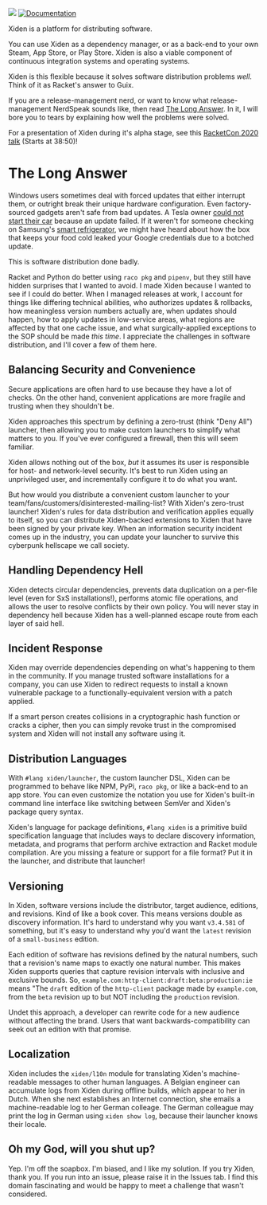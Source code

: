 [![](https://img.shields.io/badge/%E2%99%A5-Support%20Ethical%20Software-red)](https://sagegerard.com/show-support.html)
[![Documentation](https://img.shields.io/badge/Docs-Scribble-blue.svg)](https://docs.racket-lang.org/xiden-index/index.html)

Xiden is a platform for distributing software.

You can use Xiden as a dependency manager, or as a back-end to your
own Steam, App Store, or Play Store. Xiden is also a viable component
of continuous integration systems and operating systems.

Xiden is this flexible because it solves software distribution
problems _well_. Think of it as Racket's answer to Guix.

If you are a release-management nerd, or want to know what
release-management NerdSpeak sounds like, then read [The Long
Answer](#the-long-answer).  In it, I will bore you to tears by
explaining how well the problems were solved.

For a presentation of Xiden during it's alpha stage, see this
[RacketCon 2020 talk](https://youtu.be/bIi-tUzOwdw?t=2330) (Starts at
38:50)!


# The Long Answer

Windows users sometimes deal with forced updates that either interrupt
them, or outright break their unique hardware configuration. Even
factory-sourced gadgets aren't safe from bad updates. A Tesla owner
[could not start their car][tesla] because an update failed. If it
weren't for someone checking on Samsung's [smart
refrigerator][fridge], we might have heard about how the box that
keeps your food cold leaked your Google credentials due to a botched
update.

[fridge]: https://www.pentestpartners.com/security-blog/hacking-defcon-23s-iot-village-samsung-fridge/
[tesla]: https://teslamotorsclub.com/tmc/threads/car-wont-start-software-update-failed.111866/

This is software distribution done badly.

Racket and Python do better using `raco pkg` and `pipenv`, but they
still have hidden surprises that I wanted to avoid. I made Xiden
because I wanted to see if I could do better. When I managed releases
at work, I account for things like differing technical abilities, who
authorizes updates & rollbacks, how meaningless version numbers
actually are, when updates should happen, how to apply updates in
low-service areas, what regions are affected by that one cache issue,
and what surgically-applied exceptions to the SOP should be made _this
time_. I appreciate the challenges in software distribution, and I'll
cover a few of them here.



## Balancing Security and Convenience

Secure applications are often hard to use because they have a lot of
checks. On the other hand, convenient applications are more fragile
and trusting when they shouldn't be.

Xiden approaches this spectrum by defining a zero-trust (think "Deny
All") launcher, then allowing you to make custom launchers to simplify
what matters to you. If you've ever configured a firewall, then this
will seem familiar.

Xiden allows nothing out of the box, _but_ it assumes its user is
responsible for host- and network-level security. It's best to run
Xiden using an unprivileged user, and incrementally configure it to do
what you want.

But how would you distribute a convenient custom launcher to your
team/fans/customers/disinterested-mailing-list?  With Xiden's
zero-trust launcher! Xiden's rules for data distribution and
verification applies equally to itself, so you can distribute
Xiden-backed extensions to Xiden that have been signed by your private
key. When an information security incident comes up in the industry,
you can update your launcher to survive this cyberpunk hellscape we
call society.


## Handling Dependency Hell

Xiden detects circular dependencies, prevents data duplication on a
per-file level (even for SxS installations!), performs atomic file
operations, and allows the user to resolve conflicts by their own
policy. You will never stay in dependency hell because Xiden has a
well-planned escape route from each layer of said hell.


## Incident Response

Xiden may override dependencies depending on what's happening to them
in the community. If you manage trusted software installations for a
company, you can use Xiden to redirect requests to install a known
vulnerable package to a functionally-equivalent version with a patch
applied.

If a smart person creates collisions in a cryptographic hash function
or cracks a cipher, then you can simply revoke trust in the
compromised system and Xiden will not install any software using it.


## Distribution Languages

With `#lang xiden/launcher`, the custom launcher DSL, Xiden can be
programmed to behave like NPM, PyPi, `raco pkg`, or like a back-end to
an app store. You can even customize the notation you use for Xiden's
built-in command line interface like switching between SemVer and
Xiden's package query syntax.

Xiden's language for package definitions, `#lang xiden` is a primitive
build specification language that includes ways to declare discovery
information, metadata, and programs that perform archive extraction
and Racket module compilation. Are you missing a feature or support
for a file format?  Put it in the launcher, and distribute that
launcher!


## Versioning

In Xiden, software versions include the distributor, target audience,
editions, and revisions. Kind of like a book cover. This means
versions double as discovery information. It's hard to understand why
you want `v3.4.581` of something, but it's easy to understand why
you'd want the `latest` revision of a `small-business` edition.

Each edition of software has revisions defined by the natural numbers,
such that a revision's name maps to exactly one natural number. This
makes Xiden supports queries that capture revision intervals with
inclusive and exclusive bounds. So,
`example.com:http-client:draft:beta:production:ie` means "The `draft`
edition of the `http-client` package made by `example.com`, from the
`beta` revision up to but NOT including the `production` revision.

Undet this approach, a developer can rewrite code for a new audience
without affecting the brand. Users that want backwards-compatibility
can seek out an edition with that promise.


## Localization

Xiden includes the `xiden/l10n` module for translating Xiden's
machine-readable messages to other human languages.  A Belgian
engineer can accumulate logs from Xiden during offline builds, which
appear to her in Dutch.  When she next establishes an Internet
connection, she emails a machine-readable log to her German
colleage. The German colleague may print the log in German using
`xiden show log`, because their launcher knows their locale.


## Oh my God, will you shut up?

Yep. I'm off the soapbox. I'm biased, and I like my solution. If you
try Xiden, thank you. If you run into an issue, please raise it in the
Issues tab. I find this domain fascinating and would be happy to meet
a challenge that wasn't considered.

